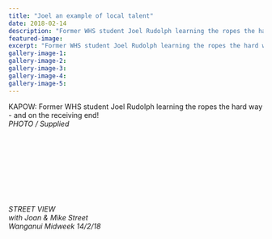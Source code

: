```yaml
---
title: "Joel an example of local talent"
date: 2018-02-14
description: "Former WHS student Joel Rudolph learning the ropes the hard way - and on the receiving end!"
featured-image: 
excerpt: "Former WHS student Joel Rudolph learning the ropes the hard way - and on the receiving end!"
gallery-image-1: 
gallery-image-2: 
gallery-image-3: 
gallery-image-4: 
gallery-image-5: 
---
```


<p>KAPOW: Former WHS student Joel Rudolph learning the ropes the hard way - and on the receiving end!<br /><em>PHOTO / Supplied</em></p>
<p>&nbsp;</p>
<p>&nbsp;</p>
<p>&nbsp;&nbsp;</p>
<p>&nbsp;</p>
<p><img src=http://c1940652.r52.cf0.rackcdn.com/5a862813b8d39a42a4000746/Joel-Rudolf-midweek-writupe-14-feb.jpg alt="" /></p>
<p><em>STREET VIEW</em><br /><em>with Joan &amp; Mike Street</em><br /><em>Wanganui Midweek 14/2/18</em></p>

